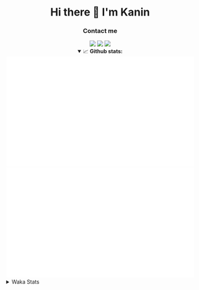 <div align="center">
 <h1>Hi there 👋 I'm Kanin</h1>
 <h3>Contact me</h3>
 <a href="mailto:im@kanin.dev"><img src="https://img.shields.io/badge/gmail-%23D14836.svg?&style=for-the-badge&logo=gmail&logoColor=white"/></a>
 <a href="https://twitter.com/KaninDev"><img src="https://img.shields.io/badge/twitter-%231DA1F2.svg?&style=for-the-badge&logo=twitter&logoColor=white"/></a>
 <a href="https://www.linkedin.com/in/KaninDev"><img src="https://img.shields.io/badge/linkedin-%230077B5.svg?&style=for-the-badge&logo=linkedin&logoColor=white"/></a>
<details open>
  <summary>📈 <b>Github stats:</b></summary>
  <img src="https://github.com/Kanin/Kanin/blob/master/scripts/GitHubStats/generated/overview.svg"/>
  <img src="https://github.com/Kanin/Kanin/blob/master/scripts/GitHubStats/generated/languages.svg"/>
</details>
</div>

<details>
 <summary>Waka Stats</summary>

<!--START_SECTION:waka-->
![Code Time](http://img.shields.io/badge/Code%20Time-1%2C937%20hrs%2035%20mins-blue)

![Profile Views](http://img.shields.io/badge/Profile%20Views-4-blue)

![Lines of code](https://img.shields.io/badge/From%20Hello%20World%20I%27ve%20Written-800.7%20thousand%20lines%20of%20code-blue)

**🐱 My GitHub Data** 

> 📦 99.2 kB Used in GitHub's Storage 
 > 
> 🏆 127 Contributions in the Year 2023
 > 
> 🚫 Not Opted to Hire
 > 
> 📜 20 Public Repositories 
 > 
> 🔑 10 Private Repositories 
 > 
**I'm an Early 🐤** 

```text
🌞 Morning                2403 commits        ██████░░░░░░░░░░░░░░░░░░░   24.50 % 
🌆 Daytime                2843 commits        ███████░░░░░░░░░░░░░░░░░░   28.98 % 
🌃 Evening                2813 commits        ███████░░░░░░░░░░░░░░░░░░   28.67 % 
🌙 Night                  1751 commits        ████░░░░░░░░░░░░░░░░░░░░░   17.85 % 
```
📅 **I'm Most Productive on Monday** 

```text
Monday                   1787 commits        █████░░░░░░░░░░░░░░░░░░░░   18.22 % 
Tuesday                  1287 commits        ███░░░░░░░░░░░░░░░░░░░░░░   13.12 % 
Wednesday                1044 commits        ███░░░░░░░░░░░░░░░░░░░░░░   10.64 % 
Thursday                 1495 commits        ████░░░░░░░░░░░░░░░░░░░░░   15.24 % 
Friday                   1598 commits        ████░░░░░░░░░░░░░░░░░░░░░   16.29 % 
Saturday                 1008 commits        ███░░░░░░░░░░░░░░░░░░░░░░   10.28 % 
Sunday                   1591 commits        ████░░░░░░░░░░░░░░░░░░░░░   16.22 % 
```


📊 **This Week I Spent My Time On** 

```text
🕑︎ Time Zone: America/New_York

💬 Programming Languages: 
Python                   11 hrs 7 mins       ████████████████████████░   97.93 % 
SQL                      6 mins              ░░░░░░░░░░░░░░░░░░░░░░░░░   00.97 % 
Log File                 4 mins              ░░░░░░░░░░░░░░░░░░░░░░░░░   00.72 % 
Bash                     1 min               ░░░░░░░░░░░░░░░░░░░░░░░░░   00.25 % 
Text                     0 secs              ░░░░░░░░░░░░░░░░░░░░░░░░░   00.11 % 

🔥 Editors: 
PyCharm                  11 hrs 21 mins      █████████████████████████   100.00 % 

🐱‍💻 Projects: 
BB-CommunityBot          10 hrs 15 mins      ███████████████████████░░   90.37 % 
Naila.py                 1 hr 4 mins         ██░░░░░░░░░░░░░░░░░░░░░░░   09.48 % 
Naila                    1 min               ░░░░░░░░░░░░░░░░░░░░░░░░░   00.15 % 

💻 Operating System: 
Windows                  11 hrs 21 mins      █████████████████████████   100.00 % 
```

**I Mostly Code in Python** 

```text
Python                   26 repos            ███████████████░░░░░░░░░░   61.90 % 
Java                     6 repos             ████░░░░░░░░░░░░░░░░░░░░░   14.29 % 
JavaScript               4 repos             ██░░░░░░░░░░░░░░░░░░░░░░░   09.52 % 
Kotlin                   2 repos             █░░░░░░░░░░░░░░░░░░░░░░░░   04.76 % 
HTML                     2 repos             █░░░░░░░░░░░░░░░░░░░░░░░░   04.76 % 
```



**Timeline**

![Lines of Code chart](https://raw.githubusercontent.com/Kanin/Kanin/master/assets/bar_graph.png)


 Last Updated on 12/04/2023 21:33:41 UTC
<!--END_SECTION:waka-->
</details>
